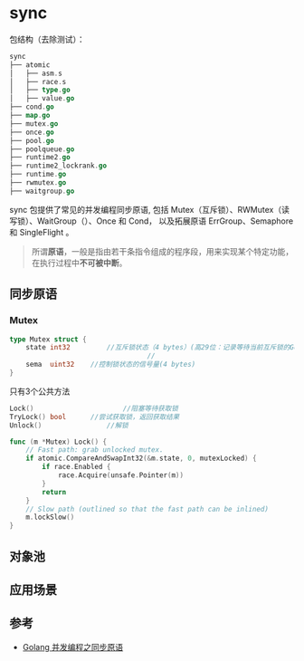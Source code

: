 # sync

包结构（去除测试）：

```go
sync
├── atomic
│   ├── asm.s
│   ├── race.s
│   ├── type.go
│   ├── value.go
├── cond.go
├── map.go
├── mutex.go
├── once.go
├── pool.go
├── poolqueue.go
├── runtime2.go
├── runtime2_lockrank.go
├── runtime.go
├── rwmutex.go
├── waitgroup.go
```

sync 包提供了常见的并发编程同步原语,  包括 Mutex（互斥锁）、RWMutex（读写锁）、WaitGroup（）、Once 和 Cond， 以及拓展原语 ErrGroup、Semaphore和 SingleFlight 。

> 所谓**原语**，一般是指由若干条指令组成的程序段，用来实现某个特定功能，在执行过程中**不可被中断**。

## 同步原语

### Mutex

```go
type Mutex struct {
	state int32			//互斥锁状态（4 bytes）(高29位：记录等待当前互斥锁的Goroutine个数，低3bit: mutexStarving、mutexWoken、mutexLocked)
    							  //
    sema  uint32	//控制锁状态的信号量(4 bytes)
}
```

只有3个公共方法

```go
Lock()						//阻塞等待获取锁
TryLock() bool		//尝试获取锁，返回获取结果
Unlock() 				//解锁

func (m *Mutex) Lock() {
	// Fast path: grab unlocked mutex.
	if atomic.CompareAndSwapInt32(&m.state, 0, mutexLocked) {
		if race.Enabled {
			race.Acquire(unsafe.Pointer(m))
		}
		return
	}
	// Slow path (outlined so that the fast path can be inlined)
	m.lockSlow()
}
```



## 对象池





## 应用场景



## 参考

+ [Golang 并发编程之同步原语](https://mp.weixin.qq.com/s?__biz=MzUzNTY5MzU2MA==&mid=2247484379&idx=1&sn=1a2abc6f639a34e62f3a5a0fcd774a71&chksm=fa80d24ccdf75b5a70d45168ad9e3a55dd258c1dd57147166a86062ee70d909ff1e5b0ba2bcb&token=183756123&lang=zh_CN#rd)